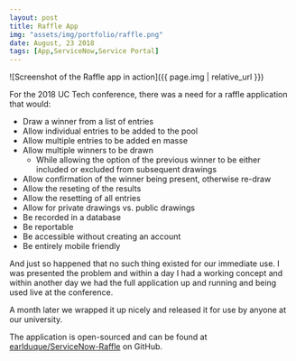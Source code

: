 ```yaml
---
layout: post
title: Raffle App
img: "assets/img/portfolio/raffle.png"
date: August, 23 2018
tags: [App,ServiceNow,Service Portal]
---
```


![Screenshot of the Raffle app in action]({{ page.img | relative_url }})

For the 2018 UC Tech conference, there was a need for a raffle application<!--endexcerpt--> that would:

* Draw a winner from a list of entries
* Allow individual entries to be added to the pool
* Allow multiple entries to be added en masse
* Allow multiple winners to be drawn
	* While allowing the option of the previous winner to be either included or excluded from subsequent drawings
* Allow confirmation of the winner being present, otherwise re-draw
* Allow the reseting of the results
* Allow the resetting of all entries
* Allow for private drawings vs. public drawings
* Be recorded in a database
* Be reportable
* Be accessible without creating an account
* Be entirely mobile friendly

And just so happened that no such thing existed for our immediate use. I was presented the problem and within a day I had a working concept and within another day we had the full application up and running and being used live at the conference.

A month later we wrapped it up nicely and released it for use by anyone at our university.

The application is open-sourced and can be found at [earlduque/ServiceNow-Raffle](https://github.com/earlduque/ServiceNow-Raffle) on GitHub.